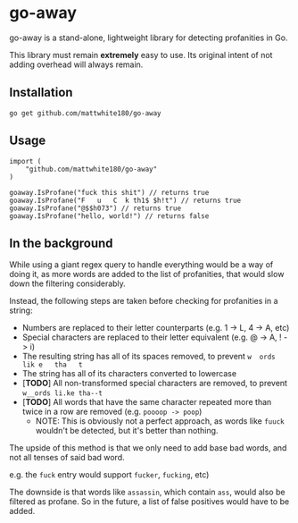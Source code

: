 # go-away

go-away is a stand-alone, lightweight library for detecting profanities in Go.

This library must remain **extremely** easy to use. Its original intent of not adding overhead will always remain.

## Installation

```
go get github.com/mattwhite180/go-away
```

## Usage

```golang
import (
	"github.com/mattwhite180/go-away"
)

goaway.IsProfane("fuck this shit") // returns true
goaway.IsProfane("F   u   C  k th1$ $h!t") // returns true
goaway.IsProfane("@$$h073") // returns true
goaway.IsProfane("hello, world!") // returns false
```

## In the background

While using a giant regex query to handle everything would be a way of doing it, as more words 
are added to the list of profanities, that would slow down the filtering considerably.

Instead, the following steps are taken before checking for profanities in a string:

- Numbers are replaced to their letter counterparts (e.g. 1 -> L, 4 -> A, etc)
- Special characters are replaced to their letter equivalent (e.g. @ -> A, ! -> i)
- The resulting string has all of its spaces removed, to prevent `w  ords  lik e   tha   t`
- The string has all of its characters converted to lowercase
- [**TODO**] All non-transformed special characters are removed, to prevent `w__ords li.ke tha--t`
- [**TODO**] All words that have the same character repeated more than twice in a row are removed (e.g. `poooop -> poop`)
    - NOTE: This is obviously not a perfect approach, as words like `fuuck` wouldn't be detected, but it's better than nothing.
    

The upside of this method is that we only need to add base bad words, and not all tenses of said bad word.

e.g. the `fuck` entry would support `fucker`, `fucking`, etc)

The downside is that words like `assassin`, which contain `ass`, would also be filtered as profane.
So in the future, a list of false positives would have to be added.
